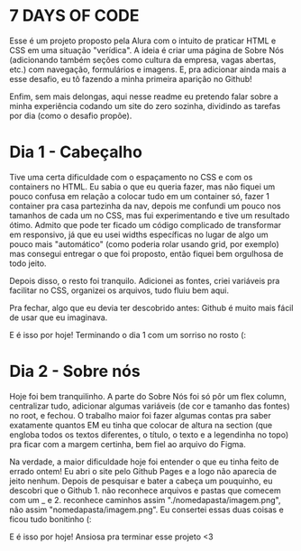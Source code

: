 # 7 DAYS OF CODE

Esse é um projeto proposto pela Alura com o intuito de praticar HTML e CSS em uma situação "verídica".
A ideia é criar uma página de Sobre Nós (adicionando também seções como cultura da empresa, vagas abertas, etc.) com navegação, formulários e imagens.
E, pra adicionar ainda mais a esse desafio, eu tô fazendo a minha primeira aparição no Github!

Enfim, sem mais delongas, aqui nesse readme eu pretendo falar sobre a minha experiência codando um site do zero sozinha, dividindo as tarefas por dia (como o desafio propõe).

# Dia 1 - Cabeçalho

Tive uma certa dificuldade com o espaçamento no CSS e com os containers no HTML. Eu sabia o que eu queria fazer, mas não fiquei um pouco confusa em relação a colocar tudo em um container só, fazer 1 container pra casa partezinha da nav, depois me confundi um pouco nos tamanhos de cada um no CSS, mas fui experimentando e tive um resultado ótimo.
Admito que pode ter ficado um código complicado de transformar em responsivo, já que eu usei widths específicas no lugar de algo um pouco mais "automático" (como poderia rolar usando grid, por exemplo) mas consegui entregar o que foi proposto, então fiquei bem orgulhosa de todo jeito.

Depois disso, o resto foi tranquilo. Adicionei as fontes, criei variáveis pra facilitar no CSS, organizei os arquivos, tudo fluiu bem aqui.

Pra fechar, algo que eu devia ter descobrido antes: Github é muito mais fácil de usar que eu imaginava.

E é isso por hoje! Terminando o dia 1 com um sorriso no rosto (:

# Dia 2 - Sobre nós

Hoje foi bem tranquilinho. A parte do Sobre Nós foi só pôr um flex column, centralizar tudo, adicionar algumas variáveis (de cor e tamanho das fontes) no root, e fechou.
O trabalho maior foi fazer algumas contas pra saber exatamente quantos EM eu tinha que colocar de altura na section (que engloba todos os textos diferentes, o título, o texto e a legendinha no topo) pra ficar com a margem certinha, bem fiel ao arquivo do Figma.

Na verdade, a maior dificuldade hoje foi entender o que eu tinha feito de errado ontem!
Eu abri o site pelo Github Pages e a logo não aparecia de jeito nenhum. Depois de pesquisar e bater a cabeça um pouquinho, eu descobri que o Github 1. não reconhece arquivos e pastas que comecem com um _ e 2. reconhece caminhos assim "./nomedapasta/imagem.png", não assim "nomedapasta/imagem.png".
Eu consertei essas duas coisas e ficou tudo bonitinho (:

E é isso por hoje! Ansiosa pra terminar esse projeto <3
